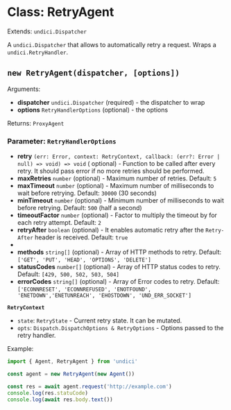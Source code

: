 # Class: RetryAgent

Extends: `undici.Dispatcher`

A `undici.Dispatcher` that allows to automatically retry a request.
Wraps a `undici.RetryHandler`.

## `new RetryAgent(dispatcher, [options])`

Arguments:

* **dispatcher** `undici.Dispatcher` (required) - the dispatcher to wrap
* **options** `RetryHandlerOptions` (optional) - the options

Returns: `ProxyAgent`

### Parameter: `RetryHandlerOptions`

- **retry** `(err: Error, context: RetryContext, callback: (err?: Error | null) => void) => void` (
  optional) - Function to be called after every retry. It should pass error if no more retries
  should be performed.
- **maxRetries** `number` (optional) - Maximum number of retries. Default: `5`
- **maxTimeout** `number` (optional) - Maximum number of milliseconds to wait before retrying.
  Default: `30000` (30 seconds)
- **minTimeout** `number` (optional) - Minimum number of milliseconds to wait before retrying.
  Default: `500` (half a second)
- **timeoutFactor** `number` (optional) - Factor to multiply the timeout by for each retry attempt.
  Default: `2`
- **retryAfter** `boolean` (optional) - It enables automatic retry after the `Retry-After` header is
  received. Default: `true`
-
- **methods** `string[]` (optional) - Array of HTTP methods to retry. Default:
  `['GET', 'PUT', 'HEAD', 'OPTIONS', 'DELETE']`
- **statusCodes** `number[]` (optional) - Array of HTTP status codes to retry. Default:
  `[429, 500, 502, 503, 504]`
- **errorCodes** `string[]` (optional) - Array of Error codes to retry. Default:
  `['ECONNRESET', 'ECONNREFUSED', 'ENOTFOUND', 'ENETDOWN','ENETUNREACH', 'EHOSTDOWN', 'UND_ERR_SOCKET']`

**`RetryContext`**

- `state`: `RetryState` - Current retry state. It can be mutated.
- `opts`: `Dispatch.DispatchOptions & RetryOptions` - Options passed to the retry handler.

Example:

```js
import { Agent, RetryAgent } from 'undici'

const agent = new RetryAgent(new Agent())

const res = await agent.request('http://example.com')
console.log(res.statuCode)
console.log(await res.body.text())
```
